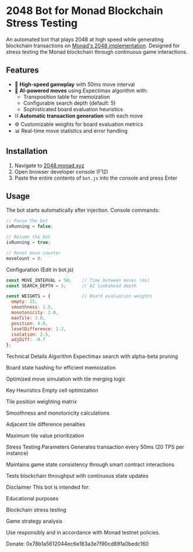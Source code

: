 # 2048 Bot for Monad Blockchain Stress Testing


An automated bot that plays 2048 at high speed while generating blockchain transactions on [Monad's 2048 implementation](https://github.com/monad-developers/2048-contracts). Designed for stress testing the Monad blockchain through continuous game interactions.

## Features

- 🚀 **High-speed gameplay** with 50ms move interval
- 🧠 **AI-powered moves** using Expectimax algorithm with:
  - Transposition table for memoization
  - Configurable search depth (default: 5)
  - Sophisticated board evaluation heuristics
- ⛓️ **Automatic transaction generation** with each move
- ⚙️ Customizable weights for board evaluation metrics
- 📊 Real-time move statistics and error handling

## Installation

1. Navigate to [2048.monad.xyz](https://2048.monad.xyz/)
2. Open browser developer console (F12)
3. Paste the entire contents of `bot.js` into the console and press Enter

## Usage

The bot starts automatically after injection. Console commands:
```javascript
// Pause the bot
isRunning = false;

// Resume the bot
isRunning = true;

// Reset move counter
moveCount = 0;
```

Configuration (Edit in bot.js)

```javascript
const MOVE_INTERVAL = 50;    // Time between moves (ms)
const SEARCH_DEPTH = 5;      // AI lookahead depth

const WEIGHTS = {            // Board evaluation weights
  empty: 15,
  smoothness: 1.5,
  monotonicity: 2.0,
  maxTile: 3.0,
  position: 4.0,
  levelDifference: 1.2,
  isolation: 2.5,
  adjDiff: -0.7
};

```

Technical Details
Algorithm
Expectimax search with alpha-beta pruning

Board state hashing for efficient memoization

Optimized move simulation with tile merging logic

Key Heuristics
Empty cell optimization

Tile position weighting matrix

Smoothness and monotonicity calculations

Adjacent tile difference penalties

Maximum tile value prioritization

Stress Testing Parameters
Generates transaction every 50ms (20 TPS per instance)

Maintains game state consistency through smart contract interactions

Tests blockchain throughput with continuous state updates

Disclaimer
This bot is intended for:

Educational purposes

Blockchain stress testing

Game strategy analysis

Use responsibly and in accordance with Monad testnet policies.

Donate: 0x78b1a5612044ec6e183a3e7f90cd891a0bedc160

